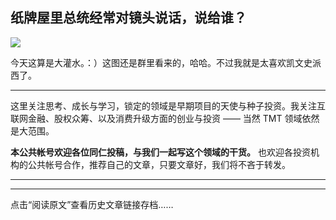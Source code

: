 ## 纸牌屋里总统经常对镜头说话，说给谁？
 ![](http://mmbiz.qpic.cn/mmbiz/BDcu2rMySico20c1CC2j3A8aQe49TfDiczGibNTKTlYxLGUHTH5uuibSzFlZDibSGzHgu1hxp8wZCZXL3EIYts1cUaw/640?wx_fmt=jpeg&wxfrom=5)
<head><meta http-equiv="Content-Type" content="text/html; charset=utf-8"></head>


今天这算是大灌水。：）这图还是群里看来的，哈哈。不过我就是太喜欢凯文史派西了。

* * *

这里关注思考、成长与学习，锁定的领域是早期项目的天使与种子投资。我关注互联网金融、股权众筹、以及消费升级方面的创业与投资 —— 当然 TMT 领域依然是大范围。

**本公共帐号欢迎各位同仁投稿，与我们一起写这个领域的干货。** 也欢迎各投资机构的公共帐号合作，推荐自己的文章，只要文章好，我们将不吝于转发。



* * *



* * *

点击“阅读原文”查看历史文章链接存档……

